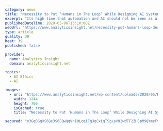```yaml
---
category: news
title: "Necessity to Put ‘Humans in The Loop’ While Designing AI Systems"
excerpt: "Its high time that automation and AI should not be seen as a replacement for humans rather they should be designed with human participation. This will even enhance the efficiency of intelligent automation which would be further open to amendments as per human feedbacks."
publishedDateTime: 2020-05-06T13:10:00Z
webUrl: "https://www.analyticsinsight.net/necessity-put-humans-loop-designing-ai-systems/"
type: article
quality: 39
heat: 39
published: false

provider:
  name: Analytics Insight
  domain: analyticsinsight.net

topics:
  - AI Ethics
  - AI

images:
  - url: "https://www.analyticsinsight.net/wp-content/uploads/2020/05/Human.png"
    width: 1244
    height: 700
    isCached: true
    title: "Necessity to Put ‘Humans in The Loop’ While Designing AI Systems"

secured: "y3GgDGgXS6Qe3S6CQwQqVnI0LcqiFgJgCxiqTSg/pV82wdTF2ZHJpM9QYmzFvpa974eMnTqSo0bWygbczAY5I87Oojr2+MOd6drDkN7DPdUQaYAAOHzKZRSVMcqB2I4kUzmCGxCjdxUFWHsvGt5yIqPCQUHeMDXznYdbCybBj0qXGk2ykIHBu9EE8SzMJSq0yBymedPUNj7ApAXLtsRiny/hY/2rpSUfq7lvZJnmmWGxpKmGcWFScpwRuzBJPqSFz9SXPSzH0lApcOpOUeK/UUrs94sLTkE450lYKHVWrFmxLCloV1RFLbx8N+Z2In/C;y0NtMV987R7B3SrfE73sOg=="
---
```


